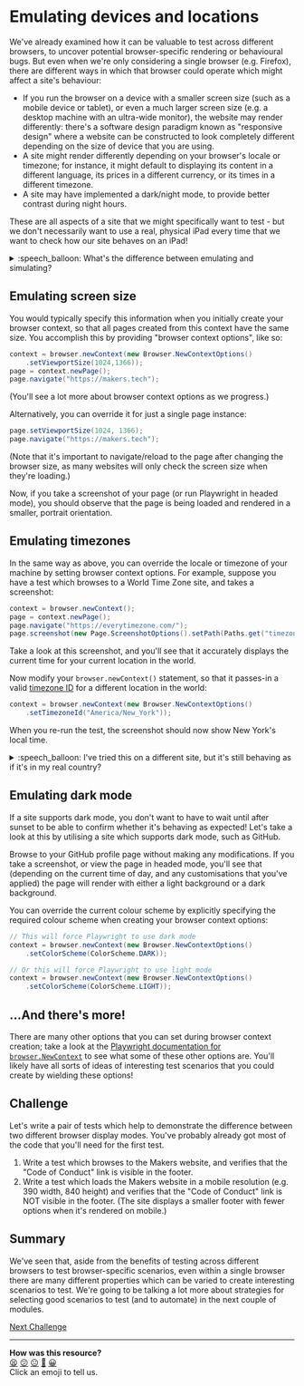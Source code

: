 # Emulating devices and locations

We've already examined how it can be valuable to test across different 
browsers, to uncover potential browser-specific rendering or behavioural bugs. 
But even when we're only considering a single browser (e.g. Firefox), there are 
different ways in which that browser could operate which might affect a site's 
behaviour:

* If you run the browser on a device with a smaller screen size (such as a 
mobile device or tablet), or even a much larger screen size (e.g. a desktop 
machine with an ultra-wide monitor), the website may render differently: 
there's a software design paradigm known as "responsive design" where a 
website can be constructed to look completely different depending on the size 
of device that you are using.
* A site might render differently depending on your browser's locale or 
timezone; for instance, it might default to displaying its content in a 
different language, its prices in a different currency, or its times in a 
different timezone.
* A site may have implemented a dark/night mode, to provide better contrast 
during night hours.

These are all aspects of a site that we might specifically want to test - but 
we don't necessarily want to use a real, physical iPad every time that we want 
to check how our site behaves on an iPad!

<details>
  <summary>:speech_balloon: What's the difference between emulating and 
  simulating?</summary>

  The words **emulator** and **simulator** are both often used in very similar 
  contexts, and their differences generally aren't well understood, which means 
  that they are often used interchangeably. As a quick aside, here are some of 
  the differences between the two:

  * When you **simulate**, you are trying to recreate (or copy) something from 
  the real world, using the limited tools that you have available. Think of a 
  flight simulator: you're not really in the sky, but you're given all of the 
  controls, visuals, and possibly even movement that you would associate with a 
  real plane. However, it's not _the same as a plane_ - when you simulate, you 
  make assumptions, and this could lead to important bugs being missed.
  * When you **emulate**, you're providing a complete imitation of the real 
  thing. For all intents and purposes, it's the same: so in the flying world, 
  maybe you're sitting at the controls of a real plane but there's a co-pilot 
  doing all of the important stuff.

  For this reason, it's important to observe that when we talk about 
  replicating the behaviour of browser properties such as location and 
  device size, we are talking about **emulation**. Playwright isn't telling 
  Chromium "pretend that you have a 1024 x 1366 pixel screen size"; it creates 
  its Chromium instance with that size. And even if we're not telling the truth 
  about our timezone, we are still giving Chromium that genuine timezone 
  information - it's as if we're really in that timezone.

</details>

## Emulating screen size

You would typically specify this information when you initially create your 
browser context, so that all pages created from this context have the same 
size. You accomplish this by providing "browser context options", like so:

```java
context = browser.newContext(new Browser.NewContextOptions()
    .setViewportSize(1024,1366));
page = context.newPage();
page.navigate("https://makers.tech");
```

(You'll see a lot more about browser context options as we progress.)

Alternatively, you can override it for just a single page instance:

```java
page.setViewportSize(1024, 1366);
page.navigate("https://makers.tech");
```

(Note that it's important to navigate/reload to the page after changing the 
browser size, as many websites will only check the screen size when they're 
loading.)

Now, if you take a screenshot of your page (or run Playwright in headed mode), 
you should observe that the page is being loaded and rendered in a smaller, 
portrait orientation.

## Emulating timezones

In the same way as above, you can override the locale or timezone of your 
machine by setting browser context options. For example, suppose you have a 
test which browses to a World Time Zone site, and takes a screenshot:

```java
context = browser.newContext();
page = context.newPage();
page.navigate("https://everytimezone.com/");
page.screenshot(new Page.ScreenshotOptions().setPath(Paths.get("timezones.png")));
```

Take a look at this screenshot, and you'll see that it accurately displays the 
current time for your current location in the world.

Now modify your `browser.newContext()` statement, so that it passes-in a valid 
[timezone ID](https://en.wikipedia.org/wiki/List_of_tz_database_time_zones) for 
a different location in the world:

```java
context = browser.newContext(new Browser.NewContextOptions()
    .setTimezoneId("America/New_York"));
```

When you re-run the test, the screenshot should now show New York's local time.

<details>
  <summary>:speech_balloon: I've tried this on a different site, but it's 
  still behaving as if it's in my real country?</summary>

  Emulating being in a different part of the world is a tricky business, as 
  different websites will implement different checks in order to determine a 
  user's location. Some might use timezone ID, as above; but a lot of sites 
  will rely purely on a user's IP address.
  
  This is why, for example, it's not easy to use a different country's Netflix 
  unless you're using a genuine VPN connection. Regardless, it's helpful to 
  know that you can override where your browser is saying that it's from.

</details>

## Emulating dark mode

If a site supports dark mode, you don't want to have to wait until after sunset 
to be able to confirm whether it's behaving as expected! Let's take a look at 
this by utilising a site which supports dark mode, such as GitHub.

Browse to your GitHub profile page without making any modifications. If you 
take a screenshot, or view the page in headed mode, you'll see that (depending 
on the current time of day, and any customisations that you've applied) the page 
will render with either a light background or a dark background.

You can override the current colour scheme by explicitly specifying the 
required colour scheme when creating your browser context options:

```java
// This will force Playwright to use dark mode
context = browser.newContext(new Browser.NewContextOptions()
    .setColorScheme(ColorScheme.DARK));

// Or this will force Playwright to use light mode
context = browser.newContext(new Browser.NewContextOptions()
    .setColorScheme(ColorScheme.LIGHT));
```

## ...And there's more!

There are many other options that you can set during browser context creation; 
take a look at the [Playwright documentation for 
`browser.NewContext`](https://playwright.dev/java/docs/api/class-browser#browser-new-context) 
to see what some of these other options are. You'll likely have all sorts of 
ideas of interesting test scenarios that you could create by wielding these 
options! 

## Challenge

Let's write a pair of tests which help to demonstrate the difference between 
two different browser display modes. You've probably already got most of the 
code that you'll need for the first test.

1. Write a test which browses to the Makers website, and verifies that the 
"Code of Conduct" link is visible in the footer.
2. Write a test which loads the Makers website in a mobile resolution (e.g. 
390 width, 840 height) and verifies that the "Code of Conduct" link is NOT 
visible in the footer. (The site displays a smaller footer with fewer options 
when it's rendered on mobile.)

## Summary

We've seen that, aside from the benefits of testing across different browsers 
to test browser-specific scenarios, even within a single browser there are many 
different properties which can be varied to create interesting scenarios to 
test. We're going to be talking a lot more about strategies for selecting good 
scenarios to test (and to automate) in the next couple of modules.

[Next Challenge](10_advanced_locators.md)

<!-- BEGIN GENERATED SECTION DO NOT EDIT -->

---

**How was this resource?**  
[😫](https://airtable.com/shrUJ3t7KLMqVRFKR?prefill_Repository=makersacademy%2Fjava-fundamentals-with-intellij&prefill_File=playwright%2F09_emulating_devices_and_locations.md&prefill_Sentiment=😫) [😕](https://airtable.com/shrUJ3t7KLMqVRFKR?prefill_Repository=makersacademy%2Fjava-fundamentals-with-intellij&prefill_File=playwright%2F09_emulating_devices_and_locations.md&prefill_Sentiment=😕) [😐](https://airtable.com/shrUJ3t7KLMqVRFKR?prefill_Repository=makersacademy%2Fjava-fundamentals-with-intellij&prefill_File=playwright%2F09_emulating_devices_and_locations.md&prefill_Sentiment=😐) [🙂](https://airtable.com/shrUJ3t7KLMqVRFKR?prefill_Repository=makersacademy%2Fjava-fundamentals-with-intellij&prefill_File=playwright%2F09_emulating_devices_and_locations.md&prefill_Sentiment=🙂) [😀](https://airtable.com/shrUJ3t7KLMqVRFKR?prefill_Repository=makersacademy%2Fjava-fundamentals-with-intellij&prefill_File=playwright%2F09_emulating_devices_and_locations.md&prefill_Sentiment=😀)  
Click an emoji to tell us.

<!-- END GENERATED SECTION DO NOT EDIT -->
